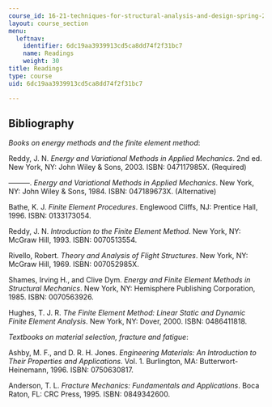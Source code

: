 ```yaml
---
course_id: 16-21-techniques-for-structural-analysis-and-design-spring-2005
layout: course_section
menu:
  leftnav:
    identifier: 6dc19aa3939913cd5ca8dd74f2f31bc7
    name: Readings
    weight: 30
title: Readings
type: course
uid: 6dc19aa3939913cd5ca8dd74f2f31bc7

---
```


Bibliography
------------

_Books on energy methods and the finite element method_:

Reddy, J. N. _Energy and Variational Methods in Applied Mechanics_. 2nd ed. New York, NY: John Wiley & Sons, 2003. ISBN: 047117985X. (Required)

———. _Energy and Variational Methods in Applied Mechanics_. New York, NY: John Wiley & Sons, 1984. ISBN: 047189673X. (Alternative)

Bathe, K. J. _Finite Element Procedures_. Englewood Cliffs, NJ: Prentice Hall, 1996. ISBN: 0133173054.

Reddy, J. N. _Introduction to the Finite Element Method_. New York, NY: McGraw Hill, 1993. ISBN: 0070513554.

Rivello, Robert. _Theory and Analysis of Flight Structures_. New York, NY: McGraw Hill, 1969. ISBN: 007052985X.

Shames, Irving H., and Clive Dym. _Energy and Finite Element Methods in Structural Mechanics_. New York, NY: Hemisphere Publishing Corporation, 1985. ISBN: 0070563926.

Hughes, T. J. R. _The Finite Element Method: Linear Static and Dynamic Finite Element Analysis_. New York, NY: Dover, 2000. ISBN: 0486411818.

  
_Textbooks on material selection, fracture and fatigue_:

Ashby, M. F., and D. R. H. Jones. _Engineering Materials: An Introduction to Their Properties and Applications_. Vol. 1. Burlington, MA: Butterwort-Heinemann, 1996. ISBN: 0750630817.

Anderson, T. L. _Fracture Mechanics: Fundamentals and Applications_. Boca Raton, FL: CRC Press, 1995. ISBN: 0849342600.